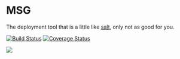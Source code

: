 # MSG

The deployment tool that is a little like [salt](http://saltstack.com/), only not as good for you.

[![Build Status](http://travis-ci.org/arecker/msg.svg?branch=master)](http://travis-ci.org/arecker/msg) [![Coverage Status](https://coveralls.io/repos/arecker/msg/badge.svg?branch=master&service=github)](https://coveralls.io/github/arecker/msg?branch=master)

![](http://i.imgur.com/oJxqKOb.png)
